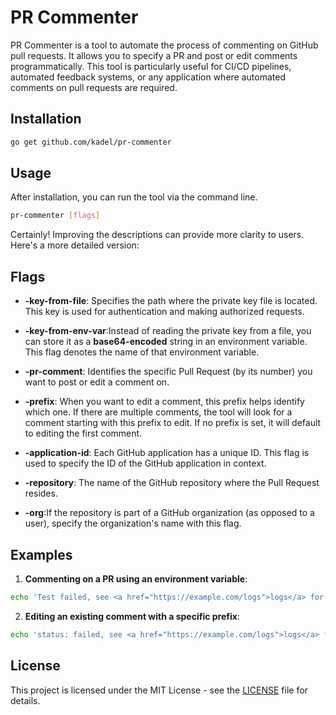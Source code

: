 # PR Commenter

PR Commenter is a tool to automate the process of commenting on GitHub pull requests. It allows you to specify a PR and post or edit comments programmatically. This tool is particularly useful for CI/CD pipelines, automated feedback systems, or any application where automated comments on pull requests are required.

## Installation

```bash
go get github.com/kadel/pr-commenter
```

## Usage

After installation, you can run the tool via the command line.

```bash
pr-commenter [flags]
```

Certainly! Improving the descriptions can provide more clarity to users. Here's a more detailed version:

## Flags

- **-key-from-file**: Specifies the path where the private key file is located. This key is used for authentication and making authorized requests.

- **-key-from-env-var**:Instead of reading the private key from a file, you can store it as a **base64-encoded** string in an environment variable. This flag denotes the name of that environment variable.

- **-pr-comment**: Identifies the specific Pull Request (by its number) you want to post or edit a comment on.

- **-prefix**: When you want to edit a comment, this prefix helps identify which one. If there are multiple comments, the tool will look for a comment starting with this prefix to edit. If no prefix is set, it will default to editing the first comment.

- **-application-id**: Each GitHub application has a unique ID. This flag is used to specify the ID of the GitHub application in context.

- **-repository**: The name of the GitHub repository where the Pull Request resides.

- **-org**:If the repository is part of a GitHub organization (as opposed to a user), specify the organization's name with this flag.

## Examples

1. **Commenting on a PR using an environment variable**:

```bash
echo 'Test failed, see <a href="https://example.com/logs">logs</a> for more information.' | pr-commenter -key-from-file=/path/to/key/file -application-id=123 -pr-comment=123 -repository=my-repo -org=my-org
```

2. **Editing an existing comment with a specific prefix**:

```bash
echo 'status: failed, see <a href="https://example.com/logs">logs</a> for more information' | pr-commenter -key-from-env-var=MY_ENV_VARIABLE -application-id=123 -pr-comment=123 -repository=my-repo -org=my-org -prefix="MY TEST JOB:"
```

## License

This project is licensed under the MIT License - see the [LICENSE](LICENSE) file for details.
